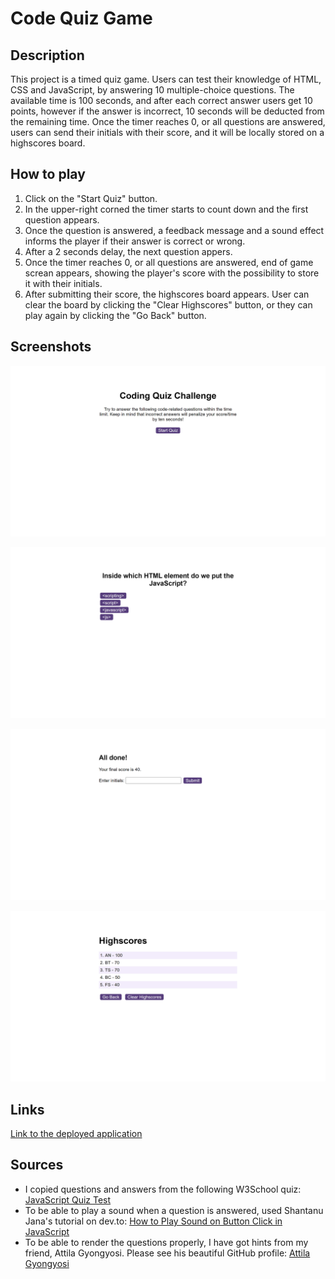 # Code Quiz Game

## Description
This project is a timed quiz game. Users can test their knowledge of HTML, CSS and JavaScript, by answering 10 multiple-choice questions. The available time is 100 seconds, and after each correct answer users get 10 points, however if the answer is incorrect, 10 seconds will be deducted from the remaining time. Once the timer reaches 0, or all questions are answered, users can send their initials with their score, and it will be locally stored on a highscores board.

## How to play
1. Click on the "Start Quiz" button.
2. In the upper-right corned the timer starts to count down and the first question appears.
3. Once the question is answered, a feedback message and a sound effect informs the player if their answer is correct or wrong.
4. After a 2 seconds delay, the next question appers.
5. Once the timer reaches 0, or all questions are answered, end of game screan appears, showing the player's score with the possibility to store it with their initials.
6. After submitting their score, the highscores board appears. User can clear the board by clicking the "Clear Highscores" button, or they can play again by clicking the "Go Back" button.

## Screenshots
![Start screen](./assets/images/welcome.png)

![Playing the game](./assets/images/playing.png)

![End of game screen](./assets/images/endscreen.png)

![Highscores board](./assets/images/highscores.png)

## Links
[Link to the deployed application](https://nyitrai87.github.io/code-quiz/)

## Sources
- I copied questions and answers from the following W3School quiz: [JavaScript Quiz Test](https://www.w3schools.com/js/js_quiz.asp)
- To be able to play a sound when a question is answered, used Shantanu Jana's tutorial on dev.to: [How to Play Sound on Button Click in JavaScript](https://dev.to/shantanu_jana/how-to-play-sound-on-button-click-in-javascript-3m48)
- To be able to render the questions properly, I have got hints from my friend, Attila Gyongyosi. Please see his beautiful GitHub profile: [Attila Gyongyosi](https://github.com/attilagyongyosi)